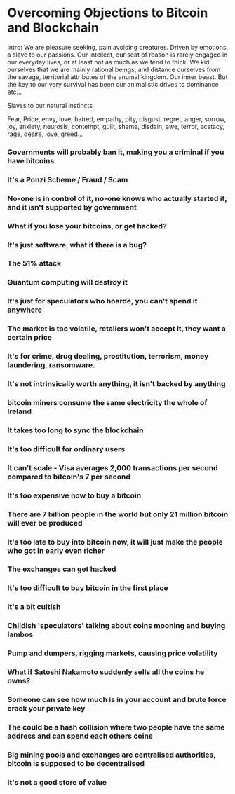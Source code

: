 # Overcoming Objections to Bitcoin and Blockchain

Intro:
We are pleasure seeking, pain avoiding creatures. Driven by emotions, a slave to our passions.  Our intellect, our seat of reason is rarely engaged in our everyday lives, or at least not as much as we tend to think. We kid ourselves that we are mainly rational beings, and distance ourselves from the savage, territorial attributes of the anumal kingdom. Our inner beast.  But the key to our very survival has been our animalistic drives to dominance etc...

Slaves to our natural instincts 

Fear, Pride, envy, love, hatred, empathy, pity, disgust, regret, anger, sorrow, joy, anxiety, neurosis, contempt, guilt, shame, disdain, awe, terror, ecstacy, rage, desire, love, greed...

### Governments will probably ban it, making you a criminal if you have bitcoins

### It's a Ponzi Scheme / Fraud / Scam

### No-one is in control of it, no-one knows who actually started it, and it isn't supported by government

### What if you lose your bitcoins, or get hacked?

### It's just software, what if there is a bug?

### The 51% attack

### Quantum computing will destroy it

### It's just for speculators who hoarde, you can't spend it anywhere

### The market is too volatile, retailers won't accept it, they want a certain price

### It's for crime, drug dealing, prostitution, terrorism, money laundering, ransomware.

### It's not intrinsically worth anything, it isn't backed by anything

### bitcoin miners consume the same electricity the whole of Ireland

### It takes too long to sync the blockchain

### It's too difficult for ordinary users

### It can't scale - Visa averages 2,000 transactions per second compared to bitcoin's 7 per second

### It's too expensive now to buy a bitcoin

### There are 7 billion people in the world but only 21 million bitcoin will ever be produced

### It's too late to buy into bitcoin now, it will just make the people who got in early even richer

### The exchanges can get hacked

### It's too difficult to buy bitcoin in the first place

### It's a bit cultish

### Childish 'speculators' talking about coins mooning and buying lambos

### Pump and dumpers, rigging markets, causing price volatility

### What if Satoshi Nakamoto suddenly sells all the coins he owns?

### Someone can see how much is in your account and brute force crack your private key

### The could be a hash collision where two people have the same address and can spend each others coins

### Big mining pools and exchanges are centralised authorities, bitcoin is supposed to be decentralised

### It's not a good store of value

